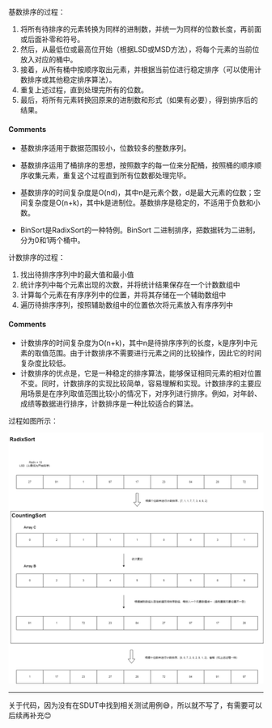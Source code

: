 基数排序的过程：

1. 将所有待排序的元素转换为同样的进制数，并统一为同样的位数长度，再前面或后面补零和符号。
2. 然后，从最低位或最高位开始（根据LSD或MSD方法），将每个元素的当前位放入对应的桶中。
3. 接着，从所有桶中按顺序取出元素，并根据当前位进行稳定排序（可以使用计数排序或其他稳定排序算法）。
4. 重复上述过程，直到处理完所有的位数。
5. 最后，将所有元素转换回原来的进制数和形式（如果有必要），得到排序后的结果。

#### Comments

- 基数排序适用于数据范围较小，位数较多的整数序列。

- 基数排序运用了桶排序的思想，按照数字的每一位来分配桶，按照桶的顺序顺序收集元素，重复这个过程直到所有位数都处理完毕。
- 基数排序的时间复杂度是O(nd)，其中n是元素个数，d是最大元素的位数；空间复杂度是O(n+k)，其中k是进制位。基数排序是稳定的，不适用于负数和小数。
- BinSort是RadixSort的一种特例。BinSort 二进制排序，把数据转为二进制，分为0和1两个桶中。

计数排序的过程：

1. 找出待排序序列中的最大值和最小值
2. 统计序列中每个元素出现的次数，并将统计结果保存在一个计数数组中
3. 计算每个元素在有序序列中的位置，并将其存储在一个辅助数组中
4. 遍历待排序序列，按照辅助数组中的位置依次将元素放入有序序列中

#### Comments

- 计数排序的时间复杂度为O(n+k)，其中n是待排序序列的长度，k是序列中元素的取值范围。由于计数排序不需要进行元素之间的比较操作，因此它的时间复杂度比较低。
- 计数排序的优点是，它是一种稳定的排序算法，能够保证相同元素的相对位置不变。同时，计数排序的实现比较简单，容易理解和实现。计数排序的主要应用场景是在序列取值范围比较小的情况下，对序列进行排序。例如，对年龄、成绩等数据进行排序，计数排序是一种比较适合的算法。

过程如图所示：

![](../../pic/radixSort.drawio.png)







------



关于代码，因为没有在SDUT中找到相关测试用例😅，所以就不写了，有需要可以后续再补充😊

